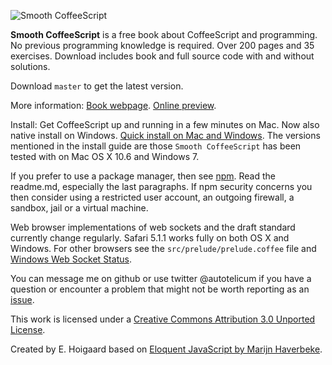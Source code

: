 ![Smooth CoffeeScript](https://github.com/autotelicum/Smooth-CoffeeScript/raw/master/img/WebHeader.png)

**Smooth CoffeeScript** is a free book about CoffeeScript and programming. No previous programming knowledge is required. Over 200 pages and 35 exercises. Download includes book and full source code with and without solutions.

Download `master` to get the latest version.

More information:
[Book webpage](http://autotelicum.github.com/Smooth-CoffeeScript/).
[Online preview](http://issuu.com/autotelicum/docs/smooth_coffeescript).

Install: Get CoffeeScript up and running in a few minutes on Mac. Now also native install on Windows. [Quick install on Mac and Windows](http://autotelicum.github.com/Smooth-CoffeeScript/literate/install-notes.html). The versions mentioned in the install guide are those `Smooth CoffeeScript` has been tested with on Mac OS X 10.6 and Windows 7.

If you prefer to use a package manager, then see [npm](https://github.com/isaacs/npm). Read the readme.md, especially the last paragraphs. If npm security concerns you then consider using a restricted user account, an outgoing firewall, a sandbox, jail or a virtual machine.

Web browser implementations of web sockets and the draft standard currently change regularly. Safari 5.1.1 works fully on both OS X and Windows. For other browsers see the `src/prelude/prelude.coffee` file and [Windows Web Socket Status](http://autotelicum.github.com/Smooth-CoffeeScript/literate/web-socket-status.html).

You can message me on github or use twitter @autotelicum if you have a question or encounter a problem that might not be worth reporting as an [issue](https://github.com/autotelicum/Smooth-CoffeeScript/issues).

This work is licensed under a [Creative Commons Attribution 3.0 Unported License](http://creativecommons.org/licenses/by/3.0/).

Created by E. Hoigaard based on [Eloquent JavaScript by Marijn Haverbeke](http://eloquentjavascript.net/).
